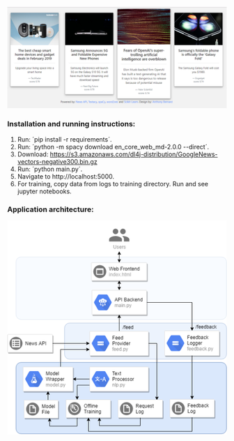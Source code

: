 ![Alt text](./static/screenshot.png)

### Installation and running instructions:
1. Run: ´pip install -r requirements´.
2. Run: ´python -m spacy download en_core_web_md-2.0.0 --direct´.
3. Download: https://s3.amazonaws.com/dl4j-distribution/GoogleNews-vectors-negative300.bin.gz
4. Run: ´python main.py´.
5. Navigate to http://localhost:5000.
6. For training, copy data from logs to training directory. Run and see jupyter notebooks.

### Application architecture:
![Alt text](./static/arch.png)
